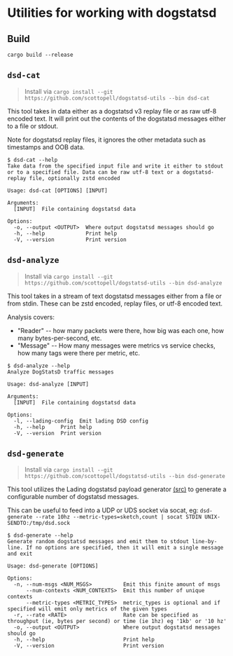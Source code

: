 # Utilities for working with dogstatsd


## Build
`cargo build --release`

## `dsd-cat`
> Install via `cargo install --git https://github.com/scottopell/dogstatsd-utils --bin dsd-cat`

This tool takes in data either as a dogstatsd v3 replay file or as raw utf-8 encoded text.
It will print out the contents of the dogstatsd messages either to a file or stdout.

Note for dogstatsd replay files, it ignores the other metadata such as timestamps and OOB data.

```
$ dsd-cat --help
Take data from the specified input file and write it either to stdout or to a specified file. Data can be raw utf-8 text or a dogstatsd-replay file, optionally zstd encoded

Usage: dsd-cat [OPTIONS] [INPUT]

Arguments:
  [INPUT]  File containing dogstatsd data

Options:
  -o, --output <OUTPUT>  Where output dogstatsd messages should go
  -h, --help             Print help
  -V, --version          Print version
```

## `dsd-analyze`
> Install via `cargo install --git https://github.com/scottopell/dogstatsd-utils --bin dsd-analyze`

This tool takes in a stream of text dogstatsd messages either from a file or
from stdin. These can be zstd encoded, replay files, or utf-8 encoded text.

Analysis covers:
- "Reader" -- how many packets were there, how big was each one, how many bytes-per-second, etc.
- "Message" -- How many messages were metrics vs service checks, how many tags were there per metric, etc.

```
$ dsd-analyze --help
Analyze DogStatsD traffic messages

Usage: dsd-analyze [INPUT]

Arguments:
  [INPUT]  File containing dogstatsd data

Options:
  -l, --lading-config  Emit lading DSD config
  -h, --help     Print help
  -V, --version  Print version
```


## `dsd-generate`
> Install via `cargo install --git https://github.com/scottopell/dogstatsd-utils --bin dsd-generate`

This tool utilizes the Lading dogstatsd payload generator
[(src)](https://github.com/DataDog/lading/blob/main/lading_payload/src/dogstatsd.rs)
to generate a configurable number of dogstatsd messages.

This can be useful to feed into a UDP or UDS socket via socat, eg:
`dsd-generate --rate 10hz --metric-types=sketch,count | socat STDIN UNIX-SENDTO:/tmp/dsd.sock`

```
$ dsd-generate --help
Generate random dogstatsd messages and emit them to stdout line-by-line. If no options are specified, then it will emit a single message and exit

Usage: dsd-generate [OPTIONS]

Options:
  -n, --num-msgs <NUM_MSGS>          Emit this finite amount of msgs
      --num-contexts <NUM_CONTEXTS>  Emit this number of unique contexts
      --metric-types <METRIC_TYPES>  metric_types is optional and if specified will emit only metrics of the given types
  -r, --rate <RATE>                  Rate can be specified as throughput (ie, bytes per second) or time (ie 1hz) eg '1kb' or '10 hz'
  -o, --output <OUTPUT>              Where output dogstatsd messages should go
  -h, --help                         Print help
  -V, --version                      Print version
```
